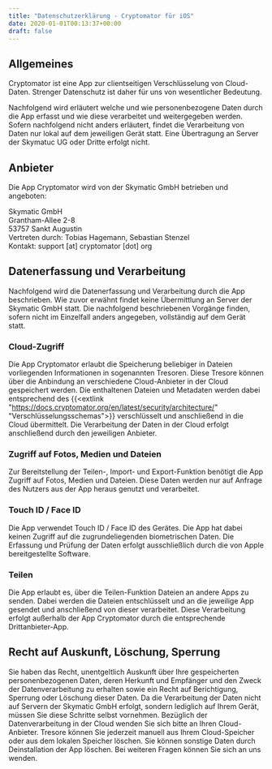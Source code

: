 ```yaml
---
title: "Datenschutzerklärung - Cryptomator für iOS"
date: 2020-01-01T00:13:37+00:00
draft: false
---
```


## Allgemeines
Cryptomator ist eine App zur clientseitigen Verschlüsselung von Cloud-Daten. Strenger Datenschutz ist daher für uns von wesentlicher Bedeutung.

Nachfolgend wird erläutert welche und wie personenbezogene Daten durch die App erfasst und wie diese verarbeitet und weitergegeben werden. Sofern nachfolgend nicht anders erläutert, findet die Verarbeitung von Daten nur lokal auf dem jeweiligen Gerät statt. Eine Übertragung an Server der Skymatuc UG oder Dritte erfolgt nicht.

## Anbieter
Die App Cryptomator wird von der Skymatic GmbH betrieben und angeboten:

Skymatic GmbH<br/>
Grantham-Allee 2-8<br/>
53757 Sankt Augustin<br/>
Vertreten durch: Tobias Hagemann, Sebastian Stenzel<br/>
Kontakt: support [at] cryptomator [dot] org

## Datenerfassung und Verarbeitung
Nachfolgend wird die Datenerfassung und Verarbeitung durch die App beschrieben. Wie zuvor erwähnt findet keine Übermittlung an Server der Skymatic GmbH statt. Die nachfolgend beschriebenen Vorgänge finden, sofern nicht im Einzelfall anders angegeben, vollständig auf dem Gerät statt.

### Cloud-Zugriff
Die App Cryptomator erlaubt die Speicherung beliebiger in Dateien vorliegenden Informationen in sogenannten Tresoren. Diese Tresore können über die Anbindung an verschiedene Cloud-Anbieter in der Cloud gespeichert werden. Die enthaltenen Dateien und Metadaten werden dabei entsprechend des {{<extlink "https://docs.cryptomator.org/en/latest/security/architecture/" "Verschlüsselungsschemas">}} verschlüsselt und anschließend in die Cloud übermittelt. Die Verarbeitung der Daten in der Cloud erfolgt anschließend durch den jeweiligen Anbieter.

### Zugriff auf Fotos, Medien und Dateien
Zur Bereitstellung der Teilen-, Import- und Export-Funktion benötigt die App Zugriff auf Fotos, Medien und Dateien. Diese Daten werden nur auf Anfrage des Nutzers aus der App heraus genutzt und verarbeitet.

### Touch ID / Face ID
Die App verwendet Touch ID / Face ID des Gerätes. Die App hat dabei keinen Zugriff auf die zugrundeliegenden biometrischen Daten. Die Erfassung und Prüfung der Daten erfolgt ausschließlich durch die von Apple bereitgestellte Software.

### Teilen
Die App erlaubt es, über die Teilen-Funktion Dateien an andere Apps zu senden. Dabei werden die Dateien entschlüsselt und an die jeweilige App gesendet und anschließend von dieser verarbeitet. Diese Verarbeitung erfolgt außerhalb der App Cryptomator durch die entsprechende Drittanbieter-App.

## Recht auf Auskunft, Löschung, Sperrung
Sie haben das Recht, unentgeltlich Auskunft über Ihre gespeicherten personenbezogenen Daten, deren Herkunft und Empfänger und den Zweck der Datenverarbeitung zu erhalten sowie ein Recht auf Berichtigung, Sperrung oder Löschung dieser Daten. Da die Verarbeitung der Daten nicht auf Servern der Skymatic GmbH erfolgt, sondern lediglich auf Ihrem Gerät, müssen Sie diese Schritte selbst vornehmen. Bezüglich der Datenverarbeitung in der Cloud wenden Sie sich bitte an Ihren Cloud-Anbieter. Tresore können Sie jederzeit manuell aus Ihrem Cloud-Speicher oder aus dem lokalen Speicher löschen. Sie können sonstige Daten durch Deinstallation der App löschen. Bei weiteren Fragen können Sie sich an uns wenden.
